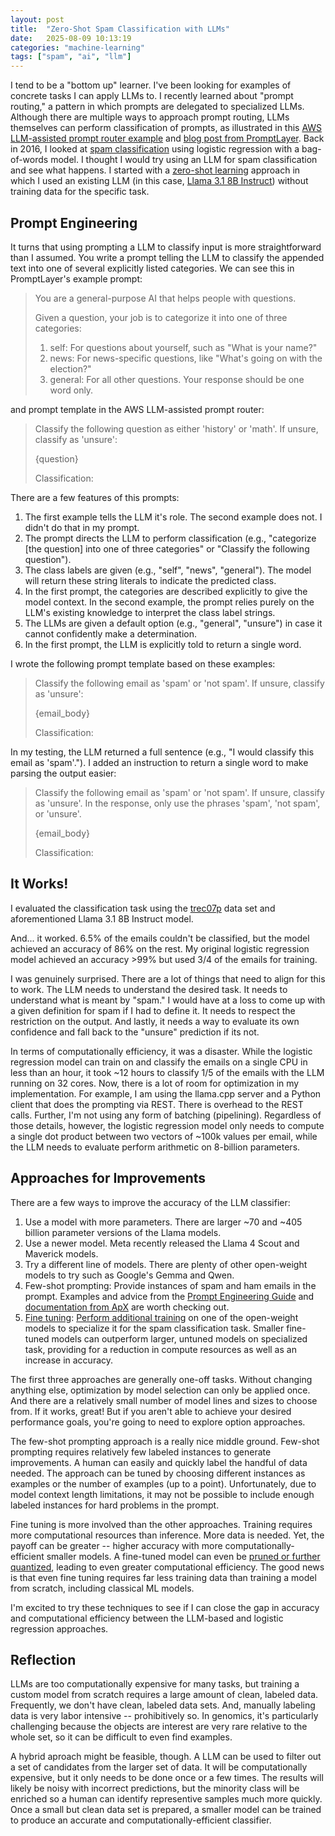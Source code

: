 ```yaml
---
layout: post
title:  "Zero-Shot Spam Classification with LLMs"
date:   2025-08-09 10:13:19
categories: "machine-learning"
tags: ["spam", "ai", "llm"]
---
```


I tend to be a "bottom up" learner.  I've been looking for examples of concrete tasks I can apply LLMs to.  I recently learned about
"prompt routing," a pattern in which prompts are delegated to specialized LLMs.  Although there are multiple ways to approach
prompt routing, LLMs themselves can perform classification of prompts, as illustrated in this [AWS LLM-assisted prompt router example](https://github.com/aws-samples/sample-multi-llm-dynamic-prompt-routing/blob/main/llm-assisted-router/lambda/index.py#L14)
and [blog post from PromptLayer](https://medium.com/promptlayer/prompt-routers-and-modular-prompt-architecture-8691d7a57aee). Back in 2016,
I looked at [spam classification](https://rnowling.github.io/data/science/2016/09/04/comparing-lr-regularization-and-optimizers.html) using
logistic regression with a bag-of-words model.  I thought I would try using an LLM for spam classification and see what happens. I started
with a [zero-shot learning](https://en.wikipedia.org/wiki/Zero-shot_learning) approach in which I used an existing LLM
(in this case, [Llama 3.1 8B Instruct](https://www.llama.com/models/llama-3/)) without training data for the specific task. 

## Prompt Engineering
It turns that using prompting a LLM to classify input is more straightforward than I assumed.  You write a prompt telling the LLM to
classify the appended text into one of several explicitly listed categories.  We can see this in PromptLayer's example prompt:

> You are a general-purpose AI that helps people with questions.
> 
> Given a question, your job is to categorize it into one of three categories:
> 1. self: For questions about yourself, such as "What is your name?"
> 2. news: For news-specific questions, like "What's going on with the election?"
> 3. general: For all other questions.
> Your response should be one word only.

and prompt template in the AWS LLM-assisted prompt router:

> Classify the following question as either 'history' or 'math'. If unsure,
> classify as 'unsure':
>
> {question}
> 
> Classification:

There are a few features of this prompts:

1. The first example tells the LLM it's role.  The second example does not.  I didn't do that in my prompt.
1. The prompt directs the LLM to perform classification (e.g., "categorize [the question] into one of three categories" or "Classify the following question").
1. The class labels are given (e.g., "self", "news", "general").  The model will return these string literals to indicate the predicted class.
1. In the first prompt, the categories are described explicitly to give the model context.  In the second example, the prompt relies purely on the LLM's existing knowledge to interpret the class label strings.
1. The LLMs are given a default option (e.g., "general", "unsure") in case it cannot confidently make a determination.
1. In the first prompt, the LLM is explicitly told to return a single word.

I wrote the following prompt template based on these examples:

> Classify the following email as 'spam' or 'not spam'. If unsure, classify
> as 'unsure':
>
> {email_body}
>
> Classification:

In my testing, the LLM returned a full sentence (e.g., "I would classify this email as 'spam'.").  I added an instruction to return
a single word to make parsing the output easier:

> Classify the following email as 'spam' or 'not spam'. If unsure, classify
> as 'unsure'. In the response, only use the phrases 'spam', 'not spam', or
> 'unsure'.
>
> {email_body}
>
> Classification:

## It Works!
I evaluated the classification task using the [trec07p](https://plg.uwaterloo.ca/~gvcormac/treccorpus07/about.html) data set and
aforementioned Llama 3.1 8B Instruct model.

And... it worked. 6.5% of the emails couldn't be classified, but the model achieved an accuracy of 86% on the rest.  My original
logistic regression model achieved an accuracy >99% but used 3/4 of the emails for training.

I was genuinely surprised.  There are a lot of things that need to align for this to work.  The LLM needs to understand the desired
task.  It needs to understand what is meant by "spam."  I would have at a loss to come up with a given definition for spam if I had
to define it. It needs to respect the restriction on the output.  And lastly, it needs a way to evaluate its own confidence and fall
back to the "unsure" prediction if its not.

In terms of computationally efficiency, it was a disaster.  While the logistic regression model can train on and classify the emails
on a single CPU in less than an hour, it took ~12 hours to classify 1/5 of the emails with the LLM running on 32 cores.  Now, there
is a lot of room for optimization in my implementation.  For example, I am using the llama.cpp server and a Python client that does
the prompting via REST.  There is overhead to the REST calls.  Further, I'm not using any form of batching (pipelining). Regardless
of those details, however, the logistic regression model only needs to compute a single dot product between two vectors of ~100k values
per email, while the LLM needs to evaluate perform arithmetic on 8-billion parameters.

## Approaches for Improvements
There are a few ways to improve the accuracy of the LLM classifier:

1. Use a model with more parameters.  There are larger ~70 and ~405 billion parameter versions of the Llama models.
1. Use a newer model.  Meta recently released the Llama 4 Scout and Maverick models.
1. Try a different line of models.  There are plenty of other open-weight models to try such as Google's Gemma and Qwen.
1. Few-shot prompting: Provide instances of spam and ham emails in the prompt. Examples and advice from the [Prompt Engineering Guide](https://www.promptingguide.ai/techniques/fewshot)
   and [documentation from ApX](https://apxml.com/courses/python-llm-workflows/chapter-8-prompt-engineering-python/few-shot-prompting-techniques)
   are worth checking out.
1. [Fine tuning](https://en.wikipedia.org/wiki/Fine-tuning_(deep_learning)): [Perform additional training](https://developer.nvidia.com/blog/fine-tuning-small-language-models-to-optimize-code-review-accuracy/)
   on one of the open-weight models to specialize it for the spam classification task. Smaller fine-tuned models can outperform larger,
   untuned models on specialized task, providing for a reduction in compute resources as well as an increase in accuracy.

The first three approaches are generally one-off tasks.  Without changing anything else, optimization by model selection can only be
applied once. And there are a relatively small number of model lines and sizes to choose from. If it works, great!  But if you aren't
able to achieve your desired performance goals, you're going to need to explore option approaches.

The few-shot prompting approach is a really nice middle ground.  Few-shot prompting requires relatively few labeled instances to generate
improvements.  A human can easily and quickly label the handful of data needed.  The approach can be tuned by choosing different instances
as examples or the number of examples (up to a point).  Unfortunately, due to model context length limitations, it may not be possible
to include enough labeled instances for hard problems in the prompt.

Fine tuning is more involved than the other approaches.  Training requires more computational resources than inference.  More data is
needed.  Yet, the payoff can be greater -- higher accuracy with more computationally-efficient smaller models.  A fine-tuned model can
even be [pruned or further quantized](https://blog.premai.io/fine-tuning-small-language-models/), leading to even greater computational
efficiency.  The good news is that even fine tuning requires far less training data than training a model from scratch, including
classical ML models.

I'm excited to try these techniques to see if I can close the gap in accuracy and computational efficiency between the LLM-based and
logistic regression approaches.

## Reflection
LLMs are too computationally expensive for many tasks, but training a custom model from scratch requires a large amount of clean,
labeled data.  Frequently, we don't have clean, labeled data sets.  And, manually labeling data is very labor intensive --
prohibitively so.  In genomics, it's particularly challenging because the objects are interest are very rare relative to the whole
set, so it can be difficult to even find examples.

A hybrid aproach might be feasible, though.  A LLM can be used to filter out a set of candidates from the larger set of data.
It will be computationally expensive, but it only needs to be done once or a few times.  The results will likely be noisy with
incorrect predictions, but the minority class will be enriched so a human can identify representive samples much more quickly.
Once a small but clean data set is prepared, a smaller model can be trained to produce an accurate and computationally-efficient
classifier.
